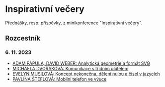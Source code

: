 # Inspirativní večery
Přednášky, resp. příspěvky, z minikonference "Inspirativní večery".

## Rozcestník

### 6. 11. 2023
- [ADAM PAPULA, DAVID WEBER: Analytická geometrie a formát SVG](./Materiály/6-11-2023/D.%20Weber,%20A.%20Papula%20-%20Analytická%20geometrie%20a%20SVG%20grafika/)
- [MICHAELA DVOŘÁKOVÁ: Komunikace s třídním učitelem](./Materiály/6-11-2023/M.%20Dvořáková%20-%20Třídní%20učitel/)
- [EVELYN MUSILOVÁ: Koncept nekonečna, dělení nulou a čísel v jazycích](./Materiály/6-11-2023/E.%20Musilová%20-%20Koncept%20nekonečna,%20dělení%20nulou%20a%20čísel%20v%20jazycích/)
- [PAVLÍNA ŠTEFLOVÁ: Mobilní telefon ve výuce](./Materiály/6-11-2023/P.%20Šteflová%20-%20Mobilní%20telefon%20ve%20výuce/)